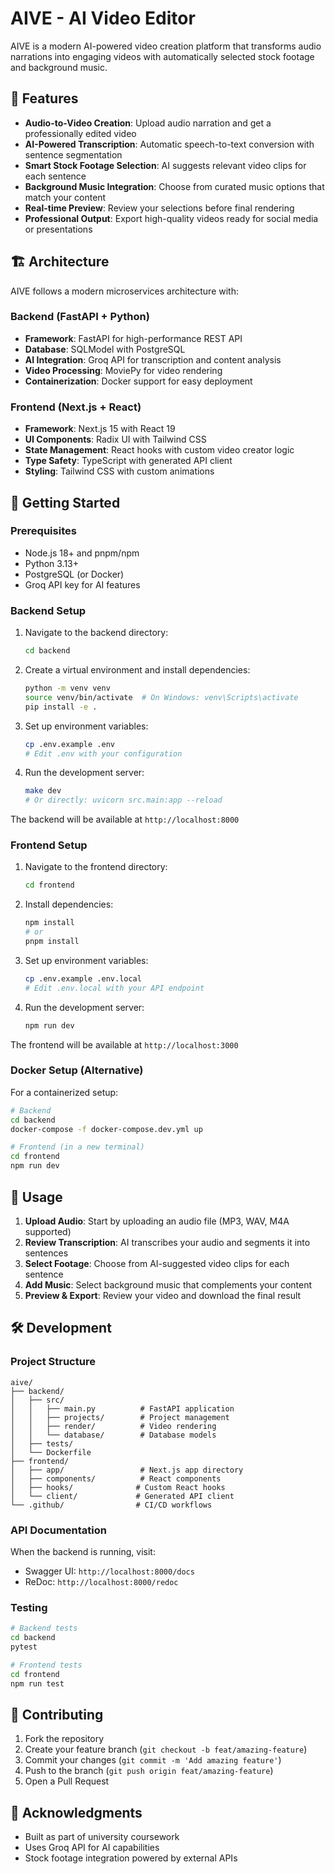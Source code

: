 # AIVE - AI Video Editor

AIVE is a modern AI-powered video creation platform that transforms audio narrations into engaging videos with automatically selected stock footage and background music.

## 🎥 Features

- **Audio-to-Video Creation**: Upload audio narration and get a professionally edited video
- **AI-Powered Transcription**: Automatic speech-to-text conversion with sentence segmentation
- **Smart Stock Footage Selection**: AI suggests relevant video clips for each sentence
- **Background Music Integration**: Choose from curated music options that match your content
- **Real-time Preview**: Review your selections before final rendering
- **Professional Output**: Export high-quality videos ready for social media or presentations

## 🏗️ Architecture

AIVE follows a modern microservices architecture with:

### Backend (FastAPI + Python)
- **Framework**: FastAPI for high-performance REST API
- **Database**: SQLModel with PostgreSQL
- **AI Integration**: Groq API for transcription and content analysis
- **Video Processing**: MoviePy for video rendering
- **Containerization**: Docker support for easy deployment

### Frontend (Next.js + React)
- **Framework**: Next.js 15 with React 19
- **UI Components**: Radix UI with Tailwind CSS
- **State Management**: React hooks with custom video creator logic
- **Type Safety**: TypeScript with generated API client
- **Styling**: Tailwind CSS with custom animations

## 🚀 Getting Started

### Prerequisites

- Node.js 18+ and pnpm/npm
- Python 3.13+
- PostgreSQL (or Docker)
- Groq API key for AI features

### Backend Setup

1. Navigate to the backend directory:
   ```bash
   cd backend
   ```

2. Create a virtual environment and install dependencies:
   ```bash
   python -m venv venv
   source venv/bin/activate  # On Windows: venv\Scripts\activate
   pip install -e .
   ```

3. Set up environment variables:
   ```bash
   cp .env.example .env
   # Edit .env with your configuration
   ```

4. Run the development server:
   ```bash
   make dev
   # Or directly: uvicorn src.main:app --reload
   ```

The backend will be available at `http://localhost:8000`

### Frontend Setup

1. Navigate to the frontend directory:
   ```bash
   cd frontend
   ```

2. Install dependencies:
   ```bash
   npm install
   # or
   pnpm install
   ```

3. Set up environment variables:
   ```bash
   cp .env.example .env.local
   # Edit .env.local with your API endpoint
   ```

4. Run the development server:
   ```bash
   npm run dev
   ```

The frontend will be available at `http://localhost:3000`

### Docker Setup (Alternative)

For a containerized setup:

```bash
# Backend
cd backend
docker-compose -f docker-compose.dev.yml up

# Frontend (in a new terminal)
cd frontend
npm run dev
```

## 📝 Usage

1. **Upload Audio**: Start by uploading an audio file (MP3, WAV, M4A supported)
2. **Review Transcription**: AI transcribes your audio and segments it into sentences
3. **Select Footage**: Choose from AI-suggested video clips for each sentence
4. **Add Music**: Select background music that complements your content
5. **Preview & Export**: Review your video and download the final result

## 🛠️ Development

### Project Structure

```
aive/
├── backend/
│   ├── src/
│   │   ├── main.py          # FastAPI application
│   │   ├── projects/        # Project management
│   │   ├── render/          # Video rendering
│   │   └── database/        # Database models
│   ├── tests/
│   └── Dockerfile
├── frontend/
│   ├── app/                 # Next.js app directory
│   ├── components/          # React components
│   ├── hooks/              # Custom React hooks
│   └── client/             # Generated API client
└── .github/                # CI/CD workflows
```

### API Documentation

When the backend is running, visit:
- Swagger UI: `http://localhost:8000/docs`
- ReDoc: `http://localhost:8000/redoc`

### Testing

```bash
# Backend tests
cd backend
pytest

# Frontend tests
cd frontend
npm run test
```

## 🤝 Contributing

1. Fork the repository
2. Create your feature branch (`git checkout -b feat/amazing-feature`)
3. Commit your changes (`git commit -m 'Add amazing feature'`)
4. Push to the branch (`git push origin feat/amazing-feature`)
5. Open a Pull Request

## 🙏 Acknowledgments

- Built as part of university coursework
- Uses Groq API for AI capabilities
- Stock footage integration powered by external APIs
